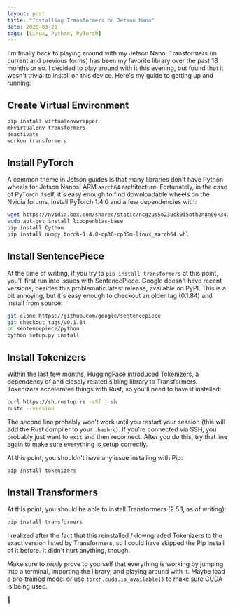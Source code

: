```yaml
---
layout: post
title: "Installing Transformers on Jetson Nano"
date: 2020-03-20
tags: [Linux, Python, PyTorch]
---
```


I'm finally back to playing around with my Jetson Nano. Transformers (in
current and previous forms) has been my favorite library over the past 18
months or so. I decided to play around with it this evening, but found that it
wasn't trivial to install on this device. Here's my guide to getting up and
running:

## Create Virtual Environment

```bash
pip install virtualenvwrapper
mkvirtualenv transformers
deactivate
workon transformers
```

## Install PyTorch

A common theme in Jetson guides is that many libraries don't have Python wheels
for Jetson Nanos' ARM `aarch64` architecture. Fortunately, in the case of
PyTorch itself, it's easy enough to find downloadable wheels on the Nvidia
forums. Install PyTorch 1.4.0 and a few dependencies with:

```bash
wget https://nvidia.box.com/shared/static/ncgzus5o23uck9i5oth2n8n06k340l6k.whl -O torch-1.4.0-cp36-cp36m-linux_aarch64.whl
sudo apt-get install libopenblas-base
pip install Cython
pip install numpy torch-1.4.0-cp36-cp36m-linux_aarch64.whl
```

## Install SentencePiece

At the time of writing, if you try to `pip install transformers` at this point,
you'll first run into issues with SentencePiece. Google doesn't have recent
versions, besides this problematic latest release, available on PyPI. This is
a bit annoying, but it's easy enough to checkout an older tag (0.1.84) and
install from source:

```bash
git clone https://github.com/google/sentencepiece
git checkout tags/v0.1.84
cd sentencepiece/python
python setup.py install
```

## Install Tokenizers

Within the last few months, HuggingFace introduced Tokenizers, a dependency of
and closely related sibling library to Transformers. Tokenizers accelerates
things with Rust, so you'll need to have it installed:

```bash
curl https://sh.rustup.rs -sSf | sh
rustc --version
```

The second line probably won't work until you restart your session (this will
add the Rust compiler to your `.bashrc`). If you're connected via SSH, you
probably just want to `exit` and then reconnect. After you do this, try that
line again to make sure everything is setup correctly.

At this point, you shouldn't have any issue installing with Pip:

```bash
pip install tokenizers
```

## Install Transformers

At this point, you should be able to install Transformers (2.5.1, as of
writing):

```bash
pip install transformers
```

I realized after the fact that this reinstalled / downgraded Tokenizers to the
exact version listed by Transformers, so I could have skipped the Pip install
of it before. It didn't hurt anything, though.

Make sure to _really_ prove to yourself that everything is working by jumping
into a terminal, importing the library, and playing around with it. Maybe load
a pre-trained model or use `torch.cuda.is_available()` to make sure CUDA is
being used.

🚀

